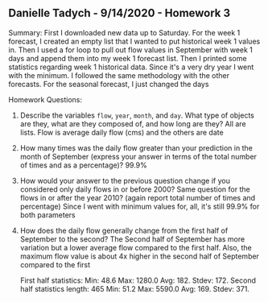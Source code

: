 ## Danielle Tadych  - 9/14/2020 - Homework 3

Summary:
  First I downloaded new data up to Saturday.  For the week 1 forecast, I created an empty list that I wanted to put historical week 1 values in. Then I used a for loop to  pull out flow values in September with week 1 days and append them into my week 1 forecast list.  Then I printed some statistics regarding week 1 historical data.  Since it's a very dry year I went with the minimum.  I followed the same methodology with the other forecasts.  For the seasonal forecast, I just changed the days


Homework Questions:
1. Describe the variables `flow`, `year`, `month`, and `day`. What type of objects are they, what are they composed of, and how long are they?
  All are lists.  Flow is average daily flow (cms) and the others are date
2. How many times was the daily flow greater than your prediction in the month of September (express your answer in terms of the total number of times and as a percentage)?
  99.9%
3. How would your answer to the previous question change if you considered only daily flows in or before 2000? Same question for the flows in or after the year 2010? (again report total number of times and percentage)
  Since I went with minimum values for, all, it's still 99.9% for both parameters
4. How does the daily flow generally change from the first half of September to the second?
  The Second half of September has more variation but a lower average flow compared to the first half.  Also, the maximum flow value is about 4x higher in the second half of September compared to the first

    First half statistics:
      Min: 48.6
      Max: 1280.0
      Avg: 182.
      Stdev: 172.
    Second half statistics
      length: 465
      Min: 51.2
      Max: 5590.0
      Avg: 169.
      Stdev: 371.
